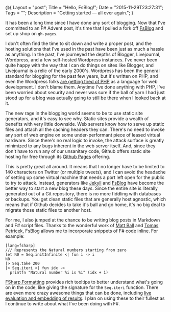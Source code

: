 @{
    Layout = "post";
    Title = "Hello, FsBlog!";
    Date = "2015-11-29T23:27:31";
    Tags = "";
    Description = "Getting started — all over again.";
}

It has been a long time since I have done any sort of blogging. Now that I've committed to an F# Advent post, it's time that I pulled a fork off [FsBlog][FsBlog] and set up shop on `gh‑pages`.

<!--more-->

I don't often find the time to sit down and write a proper post, and the hosting solutions that I've used in the past have been just as much a hassle as anything. In the past, I've journeyed the depths of Blogger, Livejournal, Wordpress, and a few self-hosted Wordpress instances. I've never been quite happy with the way that I can do things on sites like Blogger, and Livejournal is a relic of the early 2000's. Wordpress has been the general standard for blogging for the past few years, but it's written on PHP, and even the Wordpress folks [are getting tired of PHP][WPNew] as a language for web development. I don't blame them. Anytime I've done anything with PHP, I've been worried about security and never was sure if the ball of yarn I had just stood up for a blog was actually going to still be there when I looked back at it.

The new rage in the blogging world seems to be to use static site generators, and it's easy to see why. Static sites provide a wealth of benefits with very little downside. Web servers know how to serve up static files and attach all the caching headers they can. There's no need to invoke any sort of web engine on some under-performant piece of leased virtual hardware. Since there's no real logic to invoke, the attack surface is greatly minimized to any bugs inherent in the web server itself. And, since they don't have to run any of our unsanitary code, Github offers static site hosting for free through its [Github Pages][GHPages] offering.

This is pretty great all around. It means that I no longer have to be limited to 140 characters on Twitter (or multiple tweets), and I can avoid the headache of setting up some virtual machine that needs a port left open for the public to try to attack. Instead, generators like [Jekyll][Jekyll] and [FsBlog][FsBlog] have become the better way to start a new blog these days. Since the entire site is literally generated out of a Git repository, there is no more fiddling with databases or backups. You get clean static files that are generally host agnostic, which means that if Github decides to take it's ball and go home, it's no big deal to migrate those static files to another host.

For me, I also jumped at the chance to be writing blog posts in Markdown and F# script files. Thanks to the wonderful work of [Matt Ball][TwitMBal] and [Tomas Petricek][TwitTPet], FsBlog allows me to incorporate snippets of F# code inline. For example:

    [lang=fsharp]
    /// Represents the Natural numbers starting from zero
    let ℕ0 = Seq.initInfinite <| fun i -> i
    ℕ0
    |> Seq.take 200
    |> Seq.iteri <| fun idx ->
      printfn "Natural number %i is %i" (idx + 1)

[FSharp.Formatting][FsForm] provides rich tooltips to better understand what's going on in the code, like giving the signature for the `Seq.iteri` function. There are even more crazy awesome things that can be done, including [live evaluation and embedding of results][FsFormEval]. I plan on using these to their fullest as I continue to write about what I've been doing with F#.

  [FsBlog]:https://github.com/fsprojects/FsBlog
  [FsForm]:https://tpetricek.github.io/FSharp.Formatting
  [FsFormEval]:https://tpetricek.github.io/FSharp.Formatting/evaluation.html
  [GHPages]:https://pages.github.com/
  [Jekyll]:https://jekyllrb.com/
  [TwitMBal]:https://twitter.com/MattDrivenDev
  [TwitTPet]:https://twitter.com/tomaspetricek
  [WPNew]:https://developer.wordpress.com/2015/11/23/the-story-behind-the-new-wordpress-com/